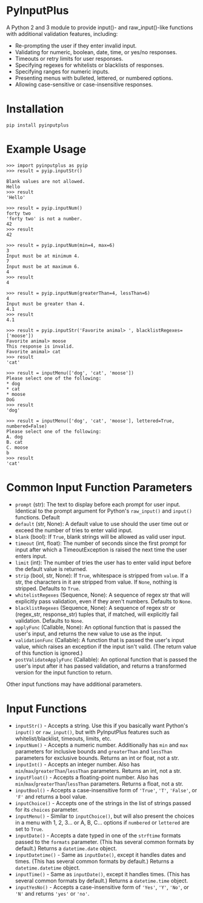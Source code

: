 # PyInputPlus

A Python 2 and 3 module to provide input()- and raw_input()-like functions with additional validation features, including:

* Re-prompting the user if they enter invalid input.
* Validating for numeric, boolean, date, time, or yes/no responses.
* Timeouts or retry limits for user responses.
* Specifying regexes for whitelists or blacklists of responses.
* Specifying ranges for numeric inputs.
* Presenting menus with bulleted, lettered, or numbered options.
* Allowing case-sensitive or case-insensitive responses.

Installation
============

    pip install pyinputplus

Example Usage
=============

    >>> import pyinputplus as pyip
    >>> result = pyip.inputStr()

    Blank values are not allowed.
    Hello
    >>> result
    'Hello'

    >>> result = pyip.inputNum()
    forty two
    'forty two' is not a number.
    42
    >>> result
    42

    >>> result = pyip.inputNum(min=4, max=6)
    3
    Input must be at minimum 4.
    7
    Input must be at maximum 6.
    4
    >>> result
    4

    >>> result = pyip.inputNum(greaterThan=4, lessThan=6)
    4
    Input must be greater than 4.
    4.1
    >>> result
    4.1

    >>> result = pyip.inputStr('Favorite animal> ', blacklistRegexes=['moose'])
    Favorite animal> moose
    This response is invalid.
    Favorite animal> cat
    >>> result
    'cat'

    >>> result = inputMenu(['dog', 'cat', 'moose'])
    Please select one of the following:
    * dog
    * cat
    * moose
    DoG
    >>> result
    'dog'

    >>> result = inputMenu(['dog', 'cat', 'moose'], lettered=True, numbered=False)
    Please select one of the following:
    A. dog
    B. cat
    C. moose
    b
    >>> result
    'cat'

Common Input Function Parameters
================================

* `prompt` (str): The text to display before each prompt for user input. Identical to the prompt argument for Python's `raw_input()` and `input()` functions. Default
* `default` (str, None): A default value to use should the user time out or exceed the number of tries to enter valid input.
* `blank` (bool): If `True`, blank strings will be allowed as valid user input.
* `timeout` (int, float): The number of seconds since the first prompt for input after which a TimeoutException is raised the next time the user enters input.
* `limit` (int): The number of tries the user has to enter valid input before the default value is returned.
* `strip` (bool, str, None): If `True`, whitespace is stripped from `value`. If a str, the characters in it are stripped from value. If `None`, nothing is stripped. Defaults to `True`.
* `whitelistRegexes` (Sequence, None): A sequence of regex str that will explicitly pass validation, even if they aren't numbers. Defaults to `None`.
* `blacklistRegexes` (Sequence, None): A sequence of regex str or (regex_str, response_str) tuples that, if matched, will explicitly fail validation. Defaults to `None`.
* `applyFunc` (Callable, None): An optional function that is passed the user's input, and returns the new value to use as the input.
* `validationFunc` (Callable): A function that is passed the user's input value, which raises an exception if the input isn't valid. (The return value of this function is ignored.)
* `postValidateApplyFunc` (Callable): An optional function that is passed the user's input after it has passed validation, and returns a transformed version for the input function to return.

Other input functions may have additional parameters.

Input Functions
===============

* `inputStr()` - Accepts a string. Use this if you basically want Python's `input()` or `raw_input()`, but with PyInputPlus features such as whitelist/blacklist, timeouts, limits, etc.
* `inputNum()` - Accepts a numeric number. Additionally has `min` and `max` parameters for inclusive bounds and `greaterThan` and `lessThan` parameters for exclusive bounds. Returns an int or float, not a str.
* `inputInt()` - Accepts an integer number. Also has `min`/`max`/`greaterThan`/`lessThan` parameters. Returns an int, not a str.
* `inputFloat()` - Accepts a floating-point number. Also has `min`/`max`/`greaterThan`/`lessThan` parameters. Returns a float, not a str.
* `inputBool()` - Accepts a case-insensitive form of `'True'`, `'T'`, `'False'`, or `'F'` and returns a bool value.
* `inputChoice()` - Accepts one of the strings in the list of strings passed for its `choices` parameter.
* `inputMenu()` - Similar to `inputChoice()`, but will also present the choices in a menu with 1, 2, 3... or A, B, C... options if `numbered` or `lettered` are set to `True`.
* `inputDate()` - Accepts a date typed in one of the `strftime` formats passed to the `formats` parameter. (This has several common formats by default.) Returns a `datetime.date` object.
* `inputDatetime()` - Same as `inputDate()`, except it handles dates and times. (This has several common formats by default.) Returns a `datetime.datetime` object.
* `inputTime()` - Same as `inputDate()`, except it handles times. (This has several common formats by default.) Returns a `datetime.time` object.
* `inputYesNo()` - Accepts a case-insensitive form of `'Yes'`, `'Y'`, `'No'`, or `'N'` and returns `'yes'` or `'no'`.
